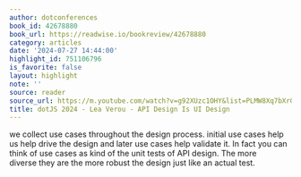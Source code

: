 ```yaml
---
author: dotconferences
book_id: 42678880
book_url: https://readwise.io/bookreview/42678880
category: articles
date: '2024-07-27 14:44:00'
highlight_id: 751106796
is_favorite: false
layout: highlight
note: ''
source: reader
source_url: https://m.youtube.com/watch?v=g92XUzc1OHY&list=PLMW8Xq7bXrG7fOUOLJQw9I7ygJCbue9zO&index=7
title: dotJS 2024 - Lea Verou - API Design Is UI Design
---
```


we collect use cases throughout the design process. initial use cases help us help drive the design and later use cases help validate it. In fact you can think of use cases as kind of the unit tests of API design. The more diverse they are the more robust the design just like an actual test.